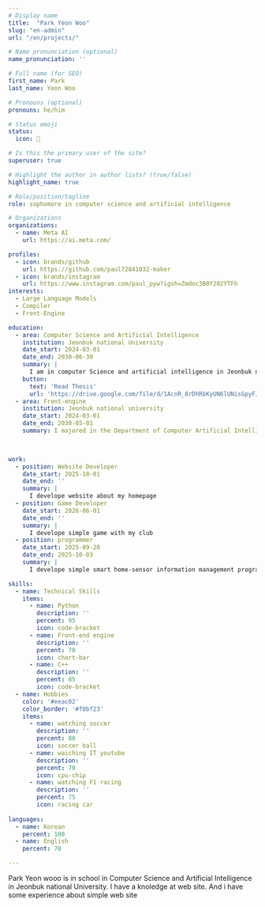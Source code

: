 ```yaml
---
# Display name
title:  "Park Yeon Woo"
slug: "en-admin"
url: "/en/projects/"

# Name pronunciation (optional) 
name_pronunciation: ''

# Full name (for SEO)
first_name: Park  
last_name: Yeon Woo

# Pronouns (optional) 
pronouns: he/him

# Status emoji
status:
  icon: 🚀

# Is this the primary user of the site?  
superuser: true

# Highlight the author in author lists? (true/false)
highlight_name: true

# Role/position/tagline
role: sophomore in computer science and artificial intelligence

# Organizations
organizations:
  - name: Meta AI
    url: https://ai.meta.com/

profiles:
  - icon: brands/github
    url: https://github.com/paul72841032-maker
  - icon: brands/instagram
    url: https://www.instagram.com/paul_pyw?igsh=Zmdoc3B0Y202YTFh
interests:
  - Large Language Models
  - Compiler
  - Front-Engine

education:
  - area: Computer Science and Artificial Intelligence
    institution: Jeonbuk national University
    date_start: 2024-03-01
    date_end: 2030-06-30
    summary: |
      I am in computer Science and artificial intelligence in Jeonbuk national university and I have a some knowledge at front-engine
    button:
      text: 'Read Thesis'
      url: 'https://drive.google.com/file/d/1AcnR_8rDhRbKyUN6lUNisGpyFJcC0oVC/view?usp=drive_link'
  - area: Front-engine
    institution: Jeonbuk national university
    date_start: 2024-03-01
    date_end: 2030-05-01
    summary: I majored in the Department of Computer Artificial Intelligence at Jeonbuk national University, and I am very interested in web development

  

work:
  - position: Website Developer
    date_start: 2025-10-01
    date_end: ''
    summary: |
      I develope website about my homepage
  - position: Game Developer
    date_start: 2026-06-01
    date_end: ''
    summary: |
      I develope simple game with my club
  - position: programmer
    date_start: 2025-09-20
    date_end: 2025-10-03
    summary: |
      I develope simple smart home-sensor information management program with linux

skills:
  - name: Technical Skills
    items:
      - name: Python
        description: ''
        percent: 95
        icon: code-bracket
      - name: Front-end engine
        description: ''
        percent: 70
        icon: chart-bar
      - name: C++
        description: ''
        percent: 85
        icon: code-bracket
  - name: Hobbies
    color: '#eeac02'
    color_border: '#f0bf23'
    items:
      - name: watching soccer
        description: ''
        percent: 80
        icon: soccer ball
      - name: waiching IT youtube
        description: ''
        percent: 70
        icon: cpu-chip
      - name: watching F1 racing
        description: ''
        percent: 75
        icon: racing car
  
languages:
  - name: Korean
    percent: 100
  - name: English
    percent: 70

---
```


Park Yeon wooo is in school in Computer Science and Artificial Intelligence in Jeonbuk national University. I have a knoledge at web site. And i have some experience about simple web site